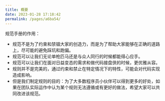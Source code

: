 ```yaml
---
title: 概要
date: 2023-01-28 17:18:42
permalink: /pages/a6ba54/
---
```

规范手册的作用：
- 规范不是为了约束和禁锢大家的创造力，而是为了帮助大家能够在正确的道路上，尽可能的避免踩坑和跑偏。
- 规范可以让我们无论单枪匹马还是与众人同行的时候都能得心应手。
- 规范可以让我们在面对日益变态的需求和做代码接盘侠的时候，更优雅从容。
- 规则并不是完美的，通过约束和禁止在特定情况下的特性，可能会对代码实现造成影响。
- 但是我们制定规则的目的：为了大多数程序员小伙伴可以得到更多的好处，如果在团队实际运作中认为某个规则无法遵循或有更好的做法，希望大家可以共同改进该规范。
